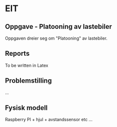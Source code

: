 # EIT

## Oppgave - Platooning av lastebiler

Oppgaven dreier seg om "Platooning" av lastebiler.

## Reports

To be written in Latex

## Problemstilling
...

## Fysisk modell

Raspberry PI + hjul + avstandssensor etc
...
